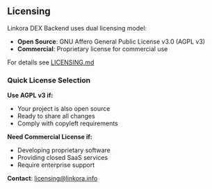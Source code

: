 ## Licensing

Linkora DEX Backend uses dual licensing model:

- **Open Source**: GNU Affero General Public License v3.0 (AGPL v3)
- **Commercial**: Proprietary license for commercial use

For details see [LICENSING.md](./LICENSING.md)

### Quick License Selection

**Use AGPL v3 if:**
- Your project is also open source
- Ready to share all changes
- Comply with copyleft requirements

**Need Commercial License if:**
- Developing proprietary software
- Providing closed SaaS services
- Require enterprise support

**Contact**: licensing@linkora.info